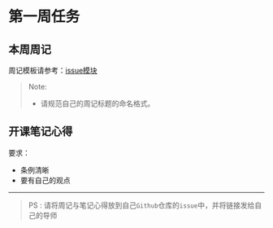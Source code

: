 # 第一周任务

## 本周周记

周记模板请参考：[issue模块](https://github.com/QGStudio/Web-Camp/issues)

> Note: 
>* 请规范自己的周记标题的命名格式。


## 开课笔记心得

要求：
* 条例清晰
* 要有自己的观点


------------------

> PS : 请将周记与笔记心得放到自己`Github`仓库的`issue`中，并将链接发给自己的导师
